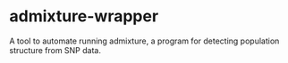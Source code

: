# admixture-wrapper
 A tool to automate running admixture, a program for detecting population structure from SNP data.
